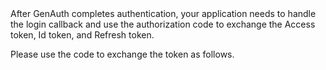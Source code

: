 <IntegrationDetailCard title="none way to exchange token">
After GenAuth completes authentication, your application needs to handle the login callback and use the authorization code to exchange the Access token, Id token, and Refresh token.

Please use the code to exchange the token as follows.
<StackSelector snippet="handle-callback-none" selectLabel="Select language" :order="['javascript', 'curl']"/>

</IntegrationDetailCard>
